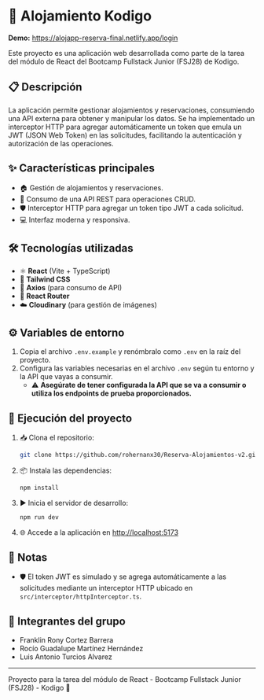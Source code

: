 # 🏨 Alojamiento Kodigo

**Demo:** https://alojapp-reserva-final.netlify.app/login

Este proyecto es una aplicación web desarrollada como parte de la tarea del módulo de React del Bootcamp Fullstack Junior (FSJ28) de Kodigo.

## 📋 Descripción
La aplicación permite gestionar alojamientos y reservaciones, consumiendo una API externa para obtener y manipular los datos. Se ha implementado un interceptor HTTP para agregar automáticamente un token que emula un JWT (JSON Web Token) en las solicitudes, facilitando la autenticación y autorización de las operaciones.

## ✨ Características principales
- 🏠 Gestión de alojamientos y reservaciones.
- 🔗 Consumo de una API REST para operaciones CRUD.
- 🛡️ Interceptor HTTP para agregar un token tipo JWT a cada solicitud.
- 💻 Interfaz moderna y responsiva.

## 🛠️ Tecnologías utilizadas
- ⚛️ **React** (Vite + TypeScript)
- 🎨 **Tailwind CSS**
- 🔌 **Axios** (para consumo de API)
- 🧭 **React Router**
- ☁️ **Cloudinary** (para gestión de imágenes)

## ⚙️ Variables de entorno
1. Copia el archivo `.env.example` y renómbralo como `.env` en la raíz del proyecto.
2. Configura las variables necesarias en el archivo `.env` según tu entorno y la API que vayas a consumir.
   - ⚠️ **Asegúrate de tener configurada la API que se va a consumir o utiliza los endpoints de prueba proporcionados.**

## 🚀 Ejecución del proyecto
1. 📥 Clona el repositorio:
   ```bash
   git clone https://github.com/rohernanx30/Reserva-Alojamientos-v2.git
   ```
2. 📦 Instala las dependencias:
   ```bash
   npm install
   ```
3. ▶️ Inicia el servidor de desarrollo:
   ```bash
   npm run dev
   ```
4. 🌐 Accede a la aplicación en [http://localhost:5173](http://localhost:5173)

## 📝 Notas
- 🛡️ El token JWT es simulado y se agrega automáticamente a las solicitudes mediante un interceptor HTTP ubicado en `src/interceptor/httpInterceptor.ts`.

## 👥 Integrantes del grupo
- Franklin Rony Cortez Barrera
- Rocío Guadalupe Martínez Hernández
- Luis Antonio Turcios Alvarez
---
Proyecto para la tarea del módulo de React - Bootcamp Fullstack Junior (FSJ28) - Kodigo 🚀 
